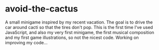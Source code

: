 # avoid-the-cactus
A small minigame inspired by my recent vacation. The goal is to drive the car around cacti so that the tires don't pop. This is the first time I've used JavaScript, and also my very first minigame, the first musical composition and my first game illustrations, so not the nicest code. Working on improving my code...

